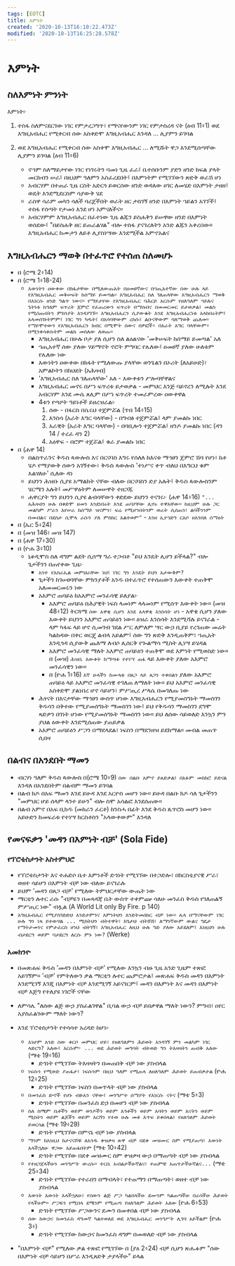 ```yaml
---
tags: [EOTC]
title: እምነት
created: '2020-10-13T16:10:22.473Z'
modified: '2020-10-13T16:25:28.578Z'
---
```


# እምነት

## ስለእምነት ምንነት

እምነት፦

1. ተስፋ ስለምናደርገው ነገር የምታረጋግጥ፣ የማናየውንም ነገር የምታስረዳ ናት (ዕብ 11፥1) ወደ እግዚአብሔር የሚቀርብ ሰው አስቀድሞ እግዚአብሔር እንዳለ ... ሊያምን ይገባል

2. ወደ እግዚአብሔር የሚቀርብ ሰው አስቀሞ እግዚአብሔር ... ለሚሹት ዋጋ እንደሚሰጣቸው ሊያምን ይገባል (ዕብ 11፥6)
	* ኖኅም ስለማይታየው ነገር የነገሩትን ባመነ ጊዜ ፈራ፤ ቤተሰቡንም ያድን ዘንድ ክፍል ያላት መርከብን ሠራ፤ በዚህም ዓለምን አስፈረደበት፤ በእምነትም የሚገኘውን ጽድቅ ወራሽ ሆነ
	* አብርሃም በተጠራ ጊዜ ርስት አድርጎ ይወርሰው ዘንድ ወዳለው ሀገር ለመሄድ በእምነት ታዘዘ፤ ወዴት እንደሚደርስም ሳያውቅ ሄደ
	* ራስዋ ሳራም መካን ሳለች ባረጀችበት ወራት ዘር ታስገኝ ዘንድ በእምነት ኀይልን አገኘች፤ ተስፋ የሰጣት የታመነ እንደ ሆነ አምናለችና።
	* አብርሃምም እግዚአብሔር በፈተነው ጊዜ ልጁን ይስሐቅን ይሠዋው ዘንድ በእምነት ወሰደው፤ "በይስሐቅ ዘር ይጠራልሃል" ብሎ ተስፋ ያናገረለትን አንድ ልጁን አቀረበው። እግዚአብሔር ከሙታን ለይቶ ሊያስነሣው እንደሚችል አምኖአልና

## እግዚአብሔርን ማወቅ በተፈጥሮ የተሰጠ ስለመሆኑ

* በ (ሮሜ 2፥14)
* በ (ሮሜ 1፥18-24)
	* `እውነትን ዐውቀው በክፋታቸው በሚለውጡአት በዐመፀኛውና በኀጢአተኛው ሰው ሁሉ ላይ የእግዚአብሔር መቅሠፍት ከሰማይ ይመጣል። እግዚአብሔር ስለ ገለጠላቸው እግዚአብሔርን ማወቅ በእነርሱ ዘንድ ግልጥ ነውና። የማይታየው የእግዚአብሔር ባሕርይ እርሱም የዘለዓለም ኀይሉና ጌትነቱ ከዓለም ፍጥረት ጀምሮ የፈጠረውን ፍጥረት በማሰብና በመመርመር ይታወቃል፤ መልስ የሚሰጡበትን ምክንያት እንዳያገኙ። እግዚአብሔርን ሲያውቁት እንደ እግዚአብሔርነቱ አላከበሩትም፤ አላመሰገኑትምም፤ ነገር ግን ካዱት፤ በአሳባቸውም ረከሱ፤ ልቡናቸውም ባለማወቅ ጨለመ። የማይሞተውን የእግዚአብሔርን ክብር በሚሞት ሰውና በዎፎች፥ በአራት እግር ባላቸውም፥ በሚንቀሳቀሱትም መልክ መስለው ለወጡ።`
		* እግዚአብሔር በሁሉ ቦታ ያለ ሲሆን ስለ ልዕልናው 'መቅሠፍት ከሰማይ ይመጣል' አለ
		* ኀጢአተኛ ሰው ያለው ሃይማኖት ኖሮት ምግባር የሌለው፤ ዐመፀኛ ያለው ሁለቱም የሌለው ነው
		* እውነትን ዐውቀው በክፋት የሚለውጡ ያላቸው ወንጌልን በኦሪት (ለአይሁድ)፣ አምልኮትን በክህደት (አሕዛብ)
		* 'እግዚአብሔር ስለ ገለጠላቸው' አለ - እውቀቱን ሥሎባቸዋልና
		* እግዚአብሔር መኖሩ በሥነ ፍጥረቱ ይታወቃል - መምህር እንጅ ባይኖረን ለሚሉት እንደ አብርሃም እንደ ሙሴ ጸሊም በሥነ ፍጥረት ተመራምረው ዐውቀዋል
		* 4ቱን የጣዖት ዓይነቶች ይዘረዝራል፦
			1. ሰው - በፋርስ በሴሩህ ተጀምሯል (ጥበ 14፥15)
			2. እንስሳ (አራት እግር ባላቸው) - በግብፅ ተጀምሯል፤ ላም ያመልኩ ነበር
			3. አራዊት (አራት እግር ባላቸው) - በባቢሎን ተጀምሯል፤ ዘንዶ ያመልኩ ነበር (ዳን 14 / ተረፈ ዳን 2)
			4. አዕዋፍ - በሮም ተጀሯል፤ ቁራ ያመልኩ ነበር
* በ (ሐዋ 14)
    *  በልስጥራንና ቅዱስ ጳውሎስ እና በርናባስ እግሩ የሰለለ ከእናቱ ማኅፀን ጀምሮ ሽባ የሆነ፣ ከቶ ሄዶ የማያውቅ ሰውን አገኝተው፣ ቅዱስ ጳውሎስ 'ተነሥና ቀጥ ብለህ በእግርህ ቁም እልሃለሁ' ሲለው ዳነ
    * ይህንን ሕዝቡ ሲያዩ አማልክት ናቸው ብለው በርናባስን ድያ አሉት፤ ቅዱስ ጳውሎስንም ሄርሜን አሉት፤ መሥዋዕትም ለመሠዋት ተዘጋጁ
    * ሐዋርያት ግን ይህንን ሲያዩ ልብሳቸውን ቀድደው ይህንን ተናገሩ፦ (ሐዋ 14፥16) `"... አሕዛብን ሁሉ በቀድሞ ዘመን እንደነበሩት እንደ ጠባያቸው ሊኖሩ ተዋአቸው። ከዚህም ሁሉ ጋር መልካም ሥራን እየሠራ ከሰማይ ዝናምን፣ ፍሬ የሚሆንበትንም ወራት ሲሰጠን፣ ልባችንንም በመብልና በደስታ ሲሞላ ራሱን ያለ ምስክር አልተወም"` - `እንዘ ኢየኀድግ ርእሶ ዘእንበለ ሰማዕት`
* በ (ኤር 5፥24)
* በ (መዝ 146፣ መዝ 147)
* በ (ሐዋ 17፥30)
* በ (ዮሐ 3፥10)
	* ኒቆዲሞስ ስለ ዳግም ልደት ሲሰማ ግራ ተጋብቶ "ይህ እንዴት ሊሆን ይችላል?" ብሎ ጌታችንን በጠየቀው ጊዜ፦
		* `አንተ የእስራኤል መምህራቸው ነህ፤ ነገር ግን እንዴት ይህን አታውቅም?`
		* ጌታችን ከገሠፀባቸው ምክንያቶች አንዱ በተፈጥሮ የተሰጠውን እውቀት ተጠቅሞ አለመመርመሩን ነው
		* አእምሮ ጠባይዕ ከአእምሮ መንፈሳዊ ይለያል፦ 
			* አእምሮ ጠባይዕ በሕያዊት ነፍስ ላመነም ላላመነም የሚሰጥ እውቀት ነው። (መዝ 48፥12) ትርጓሜ `ሰው አዋቂ ሲሆን እንደ አላዋቂ እንስሳት ሆነ` - አዋቂ ሲሆን ያለው እውቀት ይህንን አእምሮ ጠባይዕን ነው። ዕዝራ እንስሳት እንደሚሻሉ ይናገራል - ላም ካፋፍ ላይ ሆኖ ሲመገብ ገደል ሥር ለምለም ሣር ውኃ ቢያይ የረገጠው መሬት ካልከዳው በቀር ወርጄ ልብላ አይልም፤ ሰው ግን ጽድቅ እንዲጠቅም፣ ኀጢአት እንዲጎዳ ሲያውቅ ጨለማ ለብሶ ሊሰርቅ የጐልማሳ ሚስት ሊነሣ ይሄዳል
			* አእምሮ መንፈሳዊ ማለት አእምሮ ጠባይዕን ተጠቅሞ ወደ እምነት የሚወስድ ነው። በ (መዝ) `ሕዝቤ እውቀት ከማጣቱ የተነሣ ጠፋ` ላይ እውቀት ያለው አእምሮ መንፈሳዊን ነው።
			* በ (ዮሐ 1፥16) `እኛ ሁላችን ከሙላቱ በጸጋ ላይ ጸጋን ተቀበልን` ያለው አእምሮ ጠባይዕ ላይ አእምሮ መንፈሳዊ ተገለጠ ለማለት ነው። ይህ አእምሮ መንፈሳዊ አስቀድሞ ያልነበረ ሆኖ ሳይሆን፣ ምሥጢረ ሥላሴ በመገለጡ ነው
		* ሕፃናት በእናታቸው ማኅፀን ውስጥ ሆነው እግዚአብሔርን የሚያመሰግኑት ማመስገን ቅዱሳን በቅተው የሚያመሰግኑት ማመስገን ነው፤ ይህ የቅዱሳን ማመስገን ደግሞ ጻድቃን በገነት ሆነው የሚያመሰግኑት ማመስገን ነው። ይህ ለሰው ሳይወለድ እንኳን ምን ያህል ዕውቀት እንደሚሰጠው ያጠይቃል
		* አእምሮ ጠባይዕን ሥጋን በማደላደል፣ ነፍስን በማደንዘዝ ይደክማል። መብል መጠጥ ሲበዛ 

## በልብና በአንደበት ማመን

* ብርሃነ ዓለም ቅዱስ ጳውሎስ በ(ሮሜ 10፥9) `ሰው በልቡ አምኖ ይጸድቃል፤ በአፉም መስክሮ ይድናል` እንዳለ በአንደበትም በልብም ማመን ይገባል
* በልብ ክዶ በአፍ ማመን እንደ ይሁዳ እንደ አርዮስ መሆን ነው። ይሁዳ በልቡ ክዶ ሳለ ጌታችንን "መምህር ሆይ ሰላም ላንተ ይሁን" ብሎ ስሞ አሳልፎ እንደሰጠው።
* በልብ አምኖ በአፍ ቢክዱ (መከራን ፈርቶ) ከንስሓ በፊት እንደ ቅዱስ ጴጥሮስ መሆን ነው። አይሁድን ከመፍራቱ የተነሣ ክርስቶስን "አላውቀውም" እንዳለ

## የመናፍቃን 'መዳን በእምነት ብቻ' (Sola Fide)

### የፕሮቴስታንት አስተምህሮ

* የፕሮቴስታንት እና ተሐድሶ ቤተ እምነቶች ድኅነት የሚገኘው በተጋድሎ፣ በክርስቲያናዊ ሥራ፣ ወዘተ ሳይሆን በእምነት ብቻ ነው ብለው ይናገራሉ
* ይህም 'መዳን በጸጋ ብቻ' የሚለው ትምህርታቸው ውጤት ነው
* ማርቲን ሉተር ራሱ "ብቻዬን በመጻዳጃ ቤት ውስጥ ተቀምጬ ሳለሁ መንፈስ ቅዱስ የገለጠልኝ ምሥጢር ነው" ብሏል (A World Lit only By Fire. p 140)
* `እግዚአብሔር የሚያስገድድህ እንድታምንና እምነትህን እንድትመሰክር ብቻ ነው። ሌላ በማናቸውም ነገር ሁሉ ግን ነጻ ይተውሃል ... ሚስትህን ብትተዋት፣ ከጌታህ ብትሸሽ፣ ለማንኛውም ውልና ግዴታ የማትታመንና የምታፈርስ ሆነህ ብትገኝ፣ እግዚአብሔር ለዚህ ሁሉ ግድ ያለው አይደለም፤ እነዚህን ሁሉ ብታደርግ ወይም ባታደርግ ለርሱ ምኑ ነው?` (Werke)

### አመክንዮ

* በመጽሐፍ ቅዱስ 'መዳን በእምነት ብቻ' የሚለው እንኳን ብዙ ጊዜ አንድ ጊዜም ተጽፎ አይገኝም። 'ብቻ' የምትለውን ቃል ማርቲን ሉተር ጨምሮታል፤ መጽሐፍ ቅዱስ መዳን በእምነት እንደሚገኝ እንጂ በእምነት ብቻ እንደሚገኝ አይናገርም፤ መዳን በእምነት እና መዳን በእምነት ብቻ እጅግ የተለያዩ ነገሮች ናቸው
* ለምሳሌ "ለሰው ልጅ ውኃ ያስፈልገዋል" ቢባል ውኃ ብቻ ይበቃዋል ማለት ነውን? ምግብ፣ ዐየር አያስፈልገውም ማለት ነውን?
* እንደ ፕሮቴስታንት የተሳሳተ አረዳድ ከሆነ፦
	- `እነሆም አንድ ሰው ቀርቦ መምህር ሆይ፣ የዘለዓለምን ሕይወት እንዳገኝ ምን መልካም ነገር ላድርግ? አለው፤ እርሱም፦ ... ወደ ሕይወት መግባት ብትወድ ግን ትእዛዛትን ጠብቅ አለው` (ማቴ 19፥16)
		- ድኅነት የሚገኘው ትእዛዛትን በመጠበቅ ብቻ ነው ያስብላል
	- `ነፍሱን የሚወድ ያጠፋታ፣ ነፍሱንም በዚህ ዓለም የሚጠላ ለዘለዓለም ሕይወት ይጠብቃታል` (ዮሐ 12፥25)
		- ድኅነት የሚገኘው ነፍስን በመጥላት ብቻ ነው ያስብላል
	- `በመንፈስ ድኆች የሆኑ ብፁአን ናቸው፤ መንግሥተ ሰማያት የእነርሱ ናትና` (ማቴ 5፥3)
		- ድኅነት የሚገኘው በመንፈስ ድኃ በመሆን ብቻ ነው ያስብላል
	- `ስለ ስሜም ቤቶችን ወይም ወንዶችን ወይም እኅቶችን ወይም አባትን ወይም እናትን ወይም ሚስትን ወይም ልጆችን ወይም እርሻን የተወ ሁሉ መቶ እጥፍ ይቀበላል፤ የዘለዓለም ሕይወት ይወርሳል` (ማቴ 19፥29)
		- ድኅነት የሚገኘው በምናኔ ብቻ ነው ያስብላል
	- `ማንም ከእነዚህ ከታናናሾቹ ለአንዱ ቀዝቃዛ ጽዋ ብቻ በደቀ መዝሙር ስም የሚያጠጣ፣ እውነት እላችኋለሁ ዋጋው አይጠፋበትም` (ማቴ 10፥42)
		- ድኅነት የሚገኘው በደቀ መዝሙር ስም ቀዝቃዛ ውኃ በማጠጣት ብቻ ነው ያስብላል
	- `የተዘጋጀላችሁን መንግሥት ውረሱ። ተርቤ አብልታችሁኛልና፣ ተጠምቼ አጠጥታችሁኛልና...` (ማቴ 25፥34)
		- ድኅነት የሚገኘው የተራበን በማብላት፣ የተጠማን በማጠጣት፣ ወዘተ ብቻ ነው ያስብላል
	- `እውነት እውነት እላችኋለሁ፣ የሰውን ልጅ ሥጋ ካልበላችሁ ደሙንም ካልጠጣችሁ በራሳችሁ ሕይወት የላችሁም። ሥጋዬን የሚበላ ደሜንም የሚጠጣ የዘለዓለም ሕይወት አለው` (ዮሐ 6፥53)
		- ድኅነት የሚገኘው ሥጋውንና ደሙን በመቀበል ብቻ ነው ያስብላል
	- `ሰው ከውኃና ከመንፈስ ዳግመኛ ካልተወለደ ወደ እግዚአብሔር መንግሥት ሊገባ አይችልም` (ዮሐ 3፥)
		- ድኅነት የሚገኘው ከውኃና ከመንፈስ ዳግም በመወለድ ብቻ ነው ያስብላል

* "በእምነት ብቻ" የሚለው ቃል ተጽፎ የሚገኘው በ (ያዕ 2፥24) ብቻ ሲሆን ጽሑፉም "ሰው በእምነት ብቻ ሳይሆን በሥራ እንዲጸድቅ ታያላችሁ" ይላል
